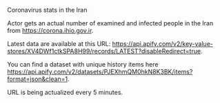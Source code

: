
Coronavirus stats in the Iran

Actor gets an actual number of examined and infected people in the Iran from https://corona.ihio.gov.ir.

Latest data are available at this URL: https://api.apify.com/v2/key-value-stores/XV4DWf1ctkSPA8H99/records/LATEST?disableRedirect=true.

You can find a dataset with unique history items here https://api.apify.com/v2/datasets/PJEXhmQM0hkN8K3BK/items?format=json&clean=1.

URL is being actualized every 5 minutes.
